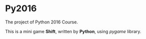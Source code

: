 # Py2016
The project of Python 2016 Course.

This is a mini game **Shift**, written by **Python**, using *pygame* library.
